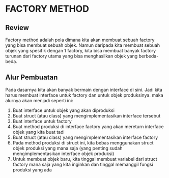 # FACTORY METHOD
## Review
Factory method adalah pola dimana kita akan membuat sebuah factory yang bisa membuat sebuah objek. Namun daripada kita membuat sebuah objek
yang spesifik dengan 1 factory, kita bisa membuat banyak factory turunan dari factory utama yang bisa menghasilkan objek yang berbeda-beda.

## Alur Pembuatan
Pada dasarnya kita akan banyak bermain dengan interface di sini. Jadi kita harus membuat interface untuk factory dan untuk objek produksinya.
maka alurnya akan menjadi seperti ini:
1. Buat interface untuk objek yang akan diproduksi
2. Buat struct (atau class) yang mengimplementasikan interface tersebut
3. Buat interface untuk factory
4. Buat method produksi di interface factory yang akan mereturn interface objek yang kita buat tadi
5. Buat struct (atau class) yang mengimplementasikan interface factory
6. Pada method produksi di struct ini, kita bebas menggunakan struct objek produksi yang mana saja (yang penting sudah mengimplementasikan interface objek produksi)
7. Untuk membuat objek baru, kita tinggal membuat variabel dari struct factory mana saja yang kita inginkan dan tinggal memanggil fungsi produksi yang ada
